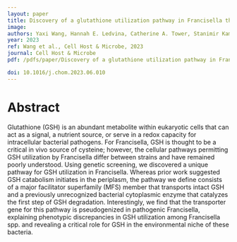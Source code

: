```yaml
---
layout: paper
title: Discovery of a glutathione utilization pathway in Francisella that shows functional divergence between environmental and pathogenic species
image: 
authors: Yaxi Wang, Hannah E. Ledvina, Catherine A. Tower, Stanimir Kambarev, Elizabeth Liu, James C. Charity, Lieselotte S.M. Kreuk, Qing Tang, Qiwen Chen, Larry A. Gallagher, Matthew C. Radey, Guilhem F. Rerolle, Yaqiao Li, Kelsi M. Penewit, Serdar Turkarslan, Shawn J. Skerrett, Stephen J. Salipante, Nitin S. Baliga, Joshua J. Woodward, Simon L. Dove, S. Brook Peterson, Jean Celli, and Joseph D. Mougous.
year: 2023
ref: Wang et al., Cell Host & Microbe, 2023
journal: Cell Host & Microbe
pdf: /pdfs/paper/Discovery of a glutathione utilization pathway in Francisella that shows functional divergence between environmental and pathogenic species_Wang_2023.pdf

doi: 10.1016/j.chom.2023.06.010
---
```


# Abstract
Glutathione (GSH) is an abundant metabolite within eukaryotic cells that can act as a signal, a nutrient source, or serve in a redox capacity for intracellular bacterial pathogens. For Francisella, GSH is thought to be a critical in vivo source of cysteine; however, the cellular pathways permitting GSH utilization by Francisella differ between strains and have remained poorly understood. Using genetic screening, we discovered a unique pathway for GSH utilization in Francisella. Whereas prior work suggested GSH catabolism initiates in the periplasm, the pathway we define consists of a major facilitator superfamily (MFS) member that transports intact GSH and a previously unrecognized bacterial cytoplasmic enzyme that catalyzes the first step of GSH degradation. Interestingly, we find that the transporter gene for this pathway is pseudogenized in pathogenic Francisella, explaining phenotypic discrepancies in GSH utilization among Francisella spp. and revealing a critical role for GSH in the environmental niche of these bacteria.
